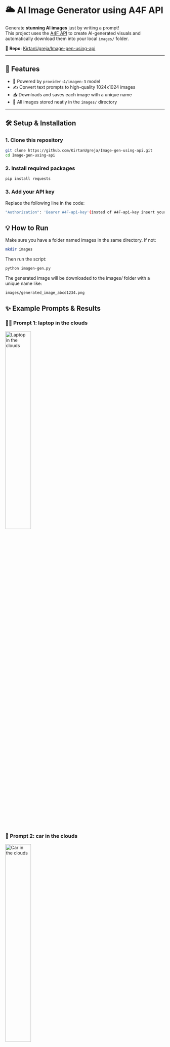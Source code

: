 # 🌥️ AI Image Generator using A4F API

Generate **stunning AI images** just by writing a prompt!  
This project uses the [A4F API](https://a4f.co) to create AI-generated visuals and automatically download them into your local `images/` folder.

🔗 **Repo**: [KirtanUgreja/Image-gen-using-api](https://github.com/KirtanUgreja/Image-gen-using-api)

---

## 🚀 Features

- 🧠 Powered by `provider-4/imagen-3` model
- ✍️ Convert text prompts to high-quality 1024x1024 images
- 📥 Downloads and saves each image with a unique name
- 📁 All images stored neatly in the `images/` directory

---

## 🛠️ Setup & Installation

### 1. Clone this repository

```bash
git clone https://github.com/KirtanUgreja/Image-gen-using-api.git
cd Image-gen-using-api
```

### 2. Install required packages

```bash
pip install requests
```

### 3. Add your API key
Replace the following line in the code:
```bash
"Authorization": 'Bearer A4F-api-key'(insted of A4F-api-key insert your do not remove 'Bearer')
```

## 💡 How to Run
Make sure you have a folder named images in the same directory. If not:

```bash
mkdir images
```
Then run the script:
```bash
python imagen-gen.py
```
The generated image will be downloaded to the images/ folder with a unique name like:
```bash
images/generated_image_abcd1234.png
```


## ✨ Example Prompts & Results

### 🧑‍💻 Prompt 1: laptop in the clouds
<img src="https://github.com/KirtanUgreja/Image-gen-using-api/blob/main/images/generated_image_d6688846.png?raw=true" width="40%" alt="Laptop in the clouds" />

### 🚗 Prompt 2: car in the clouds
<img src="https://github.com/KirtanUgreja/Image-gen-using-api/blob/main/images/generated_image_bcc0d62c.png?raw=true" width="40%" alt="Car in the clouds" />


## 🤝 Want to Contribute?
### Contributions are welcome!
- 🍴 Fork this repository
- 📦 Create a feature branch
- 🔧 Make your improvements
- 📤 Submit a pull request

Let’s build cool tools together! 💡✨

## 📩 Contact
### Have questions, suggestions, or feedback? Feel free to open an issue.
